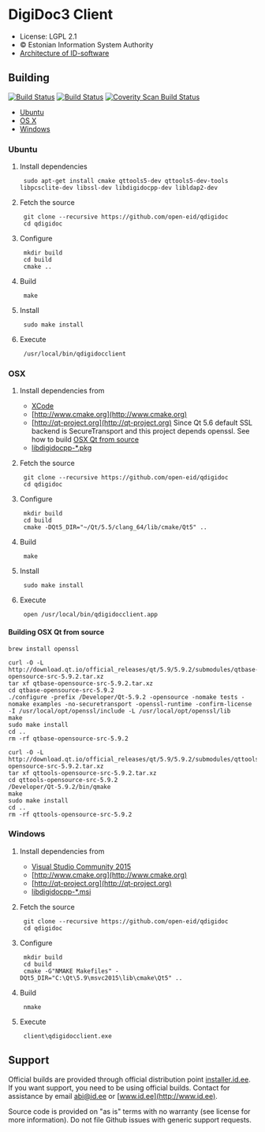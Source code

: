 # DigiDoc3 Client

 * License: LGPL 2.1
 * &copy; Estonian Information System Authority
 * [Architecture of ID-software](http://open-eid.github.io)

## Building
[![Build Status](https://travis-ci.org/open-eid/qdigidoc.svg?branch=master)](https://travis-ci.org/open-eid/qdigidoc)
[![Build Status](https://ci.appveyor.com/api/projects/status/github/open-eid/qdigidoc?branch=master&svg=true)](https://ci.appveyor.com/project/open-eid/qdigidoc)
[![Coverity Scan Build Status](https://scan.coverity.com/projects/725/badge.svg)](https://scan.coverity.com/projects/725)
* [Ubuntu](#ubuntu)
* [OS X](#osx)
* [Windows](#windows)

### Ubuntu

1. Install dependencies

        sudo apt-get install cmake qttools5-dev qttools5-dev-tools libpcsclite-dev libssl-dev libdigidocpp-dev libldap2-dev

2. Fetch the source

        git clone --recursive https://github.com/open-eid/qdigidoc
        cd qdigidoc

3. Configure

        mkdir build
        cd build
        cmake ..

4. Build

        make

5. Install

        sudo make install

6. Execute

        /usr/local/bin/qdigidocclient
        
### OSX

1. Install dependencies from
   * [XCode](https://itunes.apple.com/en/app/xcode/id497799835?mt=12)
   * [http://www.cmake.org](http://www.cmake.org)
   * [http://qt-project.org](http://qt-project.org)
       Since Qt 5.6 default SSL backend is SecureTransport and this project depends openssl.
       See how to build [OSX Qt from source](#building-osx-qt-from-source)
   * [libdigidocpp-*.pkg](https://github.com/open-eid/libdigidocpp/releases)
2. Fetch the source

        git clone --recursive https://github.com/open-eid/qdigidoc
        cd qdigidoc

3. Configure

        mkdir build
        cd build
        cmake -DQt5_DIR="~/Qt/5.5/clang_64/lib/cmake/Qt5" ..

4. Build

        make

5. Install

        sudo make install

6. Execute

        open /usr/local/bin/qdigidocclient.app

#### Building OSX Qt from source

    brew install openssl

    curl -O -L http://download.qt.io/official_releases/qt/5.9/5.9.2/submodules/qtbase-opensource-src-5.9.2.tar.xz
    tar xf qtbase-opensource-src-5.9.2.tar.xz
    cd qtbase-opensource-src-5.9.2
    ./configure -prefix /Developer/Qt-5.9.2 -opensource -nomake tests -nomake examples -no-securetransport -openssl-runtime -confirm-license -I /usr/local/opt/openssl/include -L /usr/local/opt/openssl/lib
    make
    sudo make install
    cd ..
    rm -rf qtbase-opensource-src-5.9.2

    curl -O -L http://download.qt.io/official_releases/qt/5.9/5.9.2/submodules/qttools-opensource-src-5.9.2.tar.xz
    tar xf qttools-opensource-src-5.9.2.tar.xz
    cd qttools-opensource-src-5.9.2
    /Developer/Qt-5.9.2/bin/qmake
    make
    sudo make install
    cd ..
    rm -rf qttools-opensource-src-5.9.2

### Windows

1. Install dependencies from
    * [Visual Studio Community 2015](https://www.visualstudio.com/downloads/)
    * [http://www.cmake.org](http://www.cmake.org)
    * [http://qt-project.org](http://qt-project.org)
    * [libdigidocpp-*.msi](https://github.com/open-eid/libdigidocpp/releases)
2. Fetch the source

        git clone --recursive https://github.com/open-eid/qdigidoc
        cd qdigidoc

3. Configure

        mkdir build
        cd build
        cmake -G"NMAKE Makefiles" -DQt5_DIR="C:\Qt\5.9\msvc2015\lib\cmake\Qt5" ..

4. Build

        nmake

6. Execute

        client\qdigidocclient.exe



## Support
Official builds are provided through official distribution point [installer.id.ee](https://installer.id.ee). If you want support, you need to be using official builds. Contact for assistance by email [abi@id.ee](mailto:abi@id.ee) or [www.id.ee](http://www.id.ee).

Source code is provided on "as is" terms with no warranty (see license for more information). Do not file Github issues with generic support requests.
